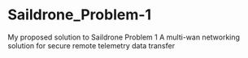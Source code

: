 # Saildrone_Problem-1
My proposed solution to Saildrone Problem 1 A multi-wan networking solution for secure remote telemetry data transfer
